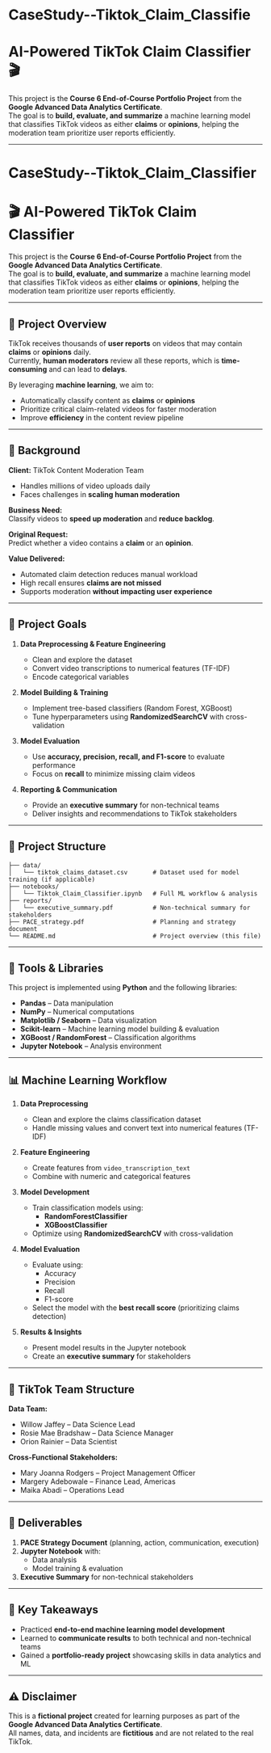 # CaseStudy--Tiktok_Claim_Classifie
# AI-Powered TikTok Claim Classifier 🎬

This project is the **Course 6 End-of-Course Portfolio Project** from the **Google Advanced Data Analytics Certificate**.  
The goal is to **build, evaluate, and summarize** a machine learning model that classifies TikTok videos as either **claims** or **opinions**, helping the moderation team prioritize user reports efficiently.

---

# CaseStudy--Tiktok_Claim_Classifier
# 🎬 AI-Powered TikTok Claim Classifier  

This project is the **Course 6 End-of-Course Portfolio Project** from the **Google Advanced Data Analytics Certificate**.  
The goal is to **build, evaluate, and summarize** a machine learning model that classifies TikTok videos as either **claims** or **opinions**, helping the moderation team prioritize user reports efficiently.

---

## 📖 Project Overview

TikTok receives thousands of **user reports** on videos that may contain **claims** or **opinions** daily.  
Currently, **human moderators** review all these reports, which is **time-consuming** and can lead to **delays**.  

By leveraging **machine learning**, we aim to:  
- Automatically classify content as **claims** or **opinions**  
- Prioritize critical claim-related videos for faster moderation  
- Improve **efficiency** in the content review pipeline  

---

## 🏢 Background

**Client:** TikTok Content Moderation Team  
- Handles millions of video uploads daily  
- Faces challenges in **scaling human moderation**  

**Business Need:**  
Classify videos to **speed up moderation** and **reduce backlog**.

**Original Request:**  
Predict whether a video contains a **claim** or an **opinion**.  

**Value Delivered:**  
- Automated claim detection reduces manual workload  
- High recall ensures **claims are not missed**  
- Supports moderation **without impacting user experience**  

---

## 🎯 Project Goals

1. **Data Preprocessing & Feature Engineering**  
   - Clean and explore the dataset  
   - Convert video transcriptions to numerical features (TF-IDF)  
   - Encode categorical variables  

2. **Model Building & Training**  
   - Implement tree-based classifiers (Random Forest, XGBoost)  
   - Tune hyperparameters using **RandomizedSearchCV** with cross-validation  

3. **Model Evaluation**  
   - Use **accuracy, precision, recall, and F1-score** to evaluate performance  
   - Focus on **recall** to minimize missing claim videos  

4. **Reporting & Communication**  
   - Provide an **executive summary** for non-technical teams  
   - Deliver insights and recommendations to TikTok stakeholders  

---

## 📂 Project Structure

```plaintext
├── data/
│   └── tiktok_claims_dataset.csv       # Dataset used for model training (if applicable)
├── notebooks/
│   └── Tiktok_Claim_Classifier.ipynb   # Full ML workflow & analysis
├── reports/
│   └── executive_summary.pdf           # Non-technical summary for stakeholders
├── PACE_strategy.pdf                   # Planning and strategy document
└── README.md                           # Project overview (this file)
```
---

## 🧰 Tools & Libraries

This project is implemented using **Python** and the following libraries:

- **Pandas** – Data manipulation  
- **NumPy** – Numerical computations  
- **Matplotlib / Seaborn** – Data visualization  
- **Scikit-learn** – Machine learning model building & evaluation  
- **XGBoost / RandomForest** – Classification algorithms  
- **Jupyter Notebook** – Analysis environment  

---

## 📊 Machine Learning Workflow

1. **Data Preprocessing**
   - Clean and explore the claims classification dataset
   - Handle missing values and convert text into numerical features (TF-IDF)
   
2. **Feature Engineering**
   - Create features from `video_transcription_text`
   - Combine with numeric and categorical features

3. **Model Development**
   - Train classification models using:
     - **RandomForestClassifier**
     - **XGBoostClassifier**
   - Optimize using **RandomizedSearchCV** with cross-validation

4. **Model Evaluation**
   - Evaluate using:
     - Accuracy
     - Precision
     - Recall
     - F1-score
   - Select the model with the **best recall score** (prioritizing claims detection)

5. **Results & Insights**
   - Present model results in the Jupyter notebook
   - Create an **executive summary** for stakeholders

---

## 👥 TikTok Team Structure

**Data Team:**  
- Willow Jaffey – Data Science Lead  
- Rosie Mae Bradshaw – Data Science Manager  
- Orion Rainier – Data Scientist  

**Cross-Functional Stakeholders:**  
- Mary Joanna Rodgers – Project Management Officer  
- Margery Adebowale – Finance Lead, Americas  
- Maika Abadi – Operations Lead  

---

## 📑 Deliverables

1. **PACE Strategy Document** (planning, action, communication, execution)  
2. **Jupyter Notebook** with:
   - Data analysis
   - Model training & evaluation  
3. **Executive Summary** for non-technical stakeholders  

---

## 🔑 Key Takeaways

- Practiced **end-to-end machine learning model development**  
- Learned to **communicate results** to both technical and non-technical teams  
- Gained a **portfolio-ready project** showcasing skills in data analytics and ML  

---

## ⚠️ Disclaimer

This is a **fictional project** created for learning purposes as part of the **Google Advanced Data Analytics Certificate**.  
All names, data, and incidents are **fictitious** and are not related to the real TikTok.
